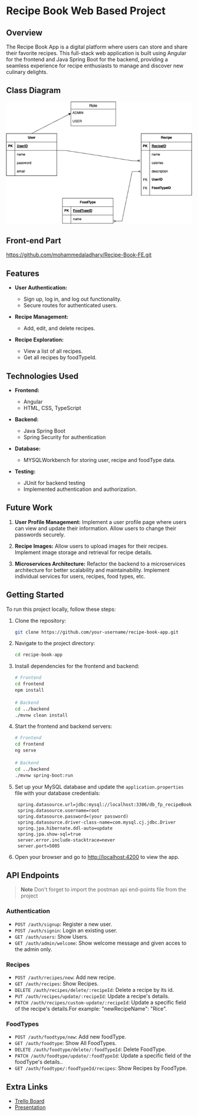# Recipe Book Web Based Project

## Overview

The Recipe Book App is a digital platform where users can store and share their favorite recipes. This full-stack web application is built using Angular for the frontend and Java Spring Boot for the backend, providing a seamless experience for recipe enthusiasts to manage and discover new culinary delights.

## Class Diagram
![Class Diagram](recipeBook.png)

## Front-end Part
https://github.com/mohammedaladhary/Recipe-Book-FE.git

## Features
- **User Authentication:**
  - Sign up, log in, and log out functionality.
  - Secure routes for authenticated users.

- **Recipe Management:**
  - Add, edit, and delete recipes.

- **Recipe Exploration:**
  - View a list of all recipes.
  - Get all recipes by foodTypeId.

## Technologies Used
- **Frontend:**
  - Angular
  - HTML, CSS, TypeScript

- **Backend:**
  - Java Spring Boot
  - Spring Security for authentication

- **Database:**
  - MYSQLWorkbench for storing user, recipe and foodType data.

- **Testing:**
  - JUnit for backend testing
  - Implemented authentication and authorization.

## Future Work
1. **User Profile Management:** Implement a user profile page where users can view and update their information. Allow users to change their passwords securely.

2. **Recipe Images:** Allow users to upload images for their recipes. Implement image storage and retrieval for recipe details.

3. **Microservices Architecture:** Refactor the backend to a microservices architecture for better scalability and maintainability. Implement individual services for users, recipes, food types, etc.

## Getting Started
To run this project locally, follow these steps:

1. Clone the repository:

   ```bash
   git clone https://github.com/your-username/recipe-book-app.git
   ```

2. Navigate to the project directory:

   ```bash
   cd recipe-book-app
   ```

3. Install dependencies for the frontend and backend:

   ```bash
   # Frontend
   cd frontend
   npm install

   # Backend
   cd ../backend
   ./mvnw clean install
   ```

4. Start the frontend and backend servers:

   ```bash
   # Frontend
   cd frontend
   ng serve

   # Backend
   cd ../backend
   ./mvnw spring-boot:run
   ```

5. Set up your MySQL database and update the `application.properties` file with your database credentials:
   
   ```
    spring.datasource.url=jdbc:mysql://localhost:3306/db_fp_recipeBook
    spring.datasource.username=root
    spring.datasource.password=(your password)
    spring.datasource.driver-class-name=com.mysql.cj.jdbc.Driver
    spring.jpa.hibernate.ddl-auto=update
    spring.jpa.show-sql=true
    server.error.include-stacktrace=never
    server.port=5005
   ```
   
6. Open your browser and go to [http://localhost:4200](http://localhost:4200) to view the app.

## API Endpoints
> **Note**
> Don't forget to import the postman api end-points file from the project

### Authentication
- `POST /auth/signup`: Register a new user.
- `POST /auth/signin`: Login an existing user.
- `GET /auth/users`: Show Users.
- `GET /auth/admin/welcome`: Show welcome message and given acces to the admin only.

### Recipes
- `POST /auth/recipes/new`: Add new recipe.
- `GET /auth/recipes`: Show Recipes.
- `DELETE /auth/recipes/delete/:recipeId`: Delete a recipe by its id.
- `PUT /auth/recipes/update/:recipeId`: Update a recipe's details.
- `PATCH /auth/recipes/custom-update/:recipeId`: Update a specific field of the recipe's details.For example: "newRecipeName": "Rice".

### FoodTypes
- `POST /auth/foodtype/new`: Add new foodType.
- `GET /auth/foodtype`: Show All FoodTypes.
- `DELETE /auth/foodtype/delete/:foodTypeId`: Delete FoodType.
- `PATCH /auth/foodtype/update/:foodTypeId`: Update a specific field of the foodType's details..
- `GET /auth/foodtype/:foodTypeId/recipes`: Show Recipes by FoodType.

## Extra Links
- [Trello Board](https://trello.com/b/j5eIwwAo/recipe-book)
- [Presentation](https://1drv.ms/p/s!Aku623t0DqxCt1nf1D3NlLBxJeKa?e=dcoubo)
